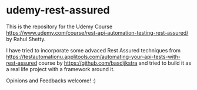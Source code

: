 # udemy-rest-assured
This is the repository for the Udemy Course https://www.udemy.com/course/rest-api-automation-testing-rest-assured/ by Rahul Shetty.

I have tried to incorporate some advaced Rest Assured techniques from https://testautomationu.applitools.com/automating-your-api-tests-with-rest-assured course by https://github.com/basdijkstra and tried to build it as a real life project with a framework around it.

Opinions and Feedbacks welcome! :)
